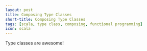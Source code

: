 ```yaml
---
layout: post
title: Composing Type Classes
short-title: Composing Type Classes
tags: [scala, type class, composing, functional programming]
icon: scala
---
```


Type classes are awesome!